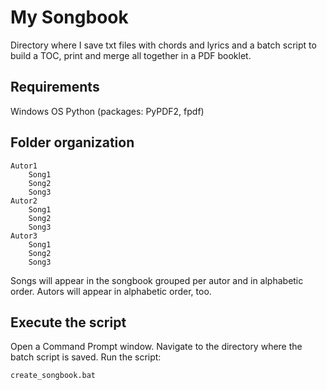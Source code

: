 # My Songbook
Directory where I save txt files with chords and lyrics and a batch script to build a TOC, print and merge all together in a PDF booklet.

## Requirements

Windows OS
Python (packages: PyPDF2, fpdf)

## Folder organization

```
Autor1
    Song1
    Song2
    Song3
Autor2
    Song1
    Song2
    Song3
Autor3
    Song1
    Song2
    Song3
```

Songs will appear in the songbook grouped per autor and in alphabetic order. Autors will appear in alphabetic order, too. 

## Execute the script

Open a Command Prompt window.
Navigate to the directory where the batch script is saved.
Run the script:

```create_songbook.bat```
